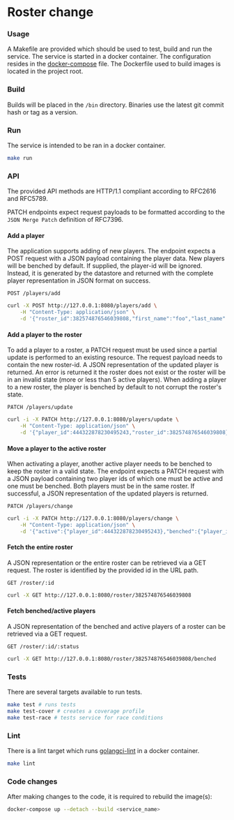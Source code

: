 # Roster change

### Usage
A Makefile are provided which should be used to test, build and run the service.
The service is started in a docker container.
The configuration resides in the [docker-compose](https://github.com/fbngrm/roster-srcv/blob/master/docker-compose.yaml) file.
The Dockerfile used to build images is located in the project root.

### Build
Builds will be placed in the `/bin` directory. Binaries use the latest git commit hash or tag as a version.

### Run
The service is intended to be ran in a docker container.

```bash
make run
```

### API
The provided API methods are HTTP/1.1 compliant according to RFC2616 and RFC5789.

PATCH endpoints expect request payloads to be formatted according to the `JSON Merge Patch`
definition of RFC7396.

#### Add a player
The application supports adding of new players.
The endpoint expects a POST request with a JSON payload containing the player data.
New players will be benched by default.
If supplied, the player-id will be ignored.
Instead, it is generated by the datastore and returned with the complete player representation in JSON format on success.

`POST /players/add`

```bash
curl -X POST http://127.0.0.1:8080/players/add \
    -H "Content-Type: application/json" \
    -d '{"roster_id":382574876546039808,"first_name":"foo","last_name":"bar","alias":"foobar"}'
```

#### Add a player to the roster
To add a player to a roster, a PATCH request must be used since a partial update is performed to an existing resource.
The request payload needs to contain the new roster-id.
A JSON representation of the updated player is returned.
An error is returned it the roster does not exist or the roster will be in an invalid state (more or less than 5 active players).
When adding a player to a new roster, the player is benched by default to not corrupt the roster's state.

`PATCH /players/update`

```bash
curl -i -X PATCH http://127.0.0.1:8080/players/update \
    -H "Content-Type: application/json" \
    -d '{"player_id":444322878230495243,"roster_id":382574876546039808}'
```

#### Move a player to the active roster
When activating a player, another active player needs to be benched to keep the roster in a valid state.
The endpoint expects a PATCH request with a JSON payload containing two player ids of which one must be active and one must be benched.
Both players must be in the same roster.
If successful, a JSON representation of the updated players is returned.

`PATCH /players/change`

```bash
curl -i -X PATCH http://127.0.0.1:8080/players/change \
    -H "Content-Type: application/json" \
    -d '{"active":{"player_id":444322878230495243},"benched":{"player_id":184315303323238400}}'
```

#### Fetch the entire roster
A JSON representation or the entire roster can be retrieved via a GET request.
The roster is identified by the provided id in the URL path.

`GET /roster/:id`

```bash
curl -X GET http://127.0.0.1:8080/roster/382574876546039808
```

#### Fetch benched/active players
A JSON representation of the benched and active players of a roster can be retrieved
via a GET request.

`GET /roster/:id/:status`

```bash
curl -X GET http://127.0.0.1:8080/roster/382574876546039808/benched
```

### Tests
There are several targets available to run tests.

```bash
make test # runs tests
make test-cover # creates a coverage profile
make test-race # tests service for race conditions
```

### Lint
There is a lint target which runs [golangci-lint](https://github.com/golangci/golangci-lint) in a docker container.

```bash
make lint
```

### Code changes
After making changes to the code, it is required to rebuild the image(s):

```bash
docker-compose up --detach --build <service_name>
```

